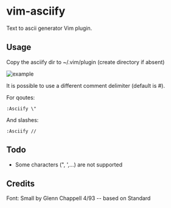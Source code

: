 # vim-asciify
Text to ascii generator Vim plugin.

## Usage
Copy the asciify dir to ~/.vim/plugin (create directory if absent)

![example](https://i.imgur.com/AlY1uja.gif)

It is possible to use a different comment delimiter (default is #).

For qoutes:
```
:Asciify \"
```
And slashes:
```
:Asciify //
```

## Todo
- Some characters (", ',...) are not supported

## Credits
Font: Small by Glenn Chappell 4/93 -- based on Standard
